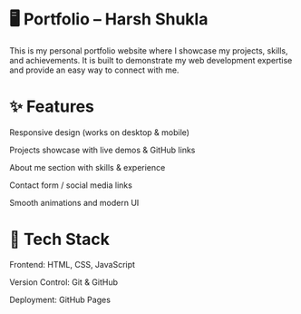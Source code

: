 # 🖥️ Portfolio – Harsh Shukla

This is my personal portfolio website where I showcase my projects, skills, and achievements.
It is built to demonstrate my web development expertise and provide an easy way to connect with me.

# ✨ Features

Responsive design (works on desktop & mobile)

Projects showcase with live demos & GitHub links

About me section with skills & experience

Contact form / social media links

Smooth animations and modern UI

# 🚀 Tech Stack

Frontend: HTML, CSS, JavaScript

Version Control: Git & GitHub

Deployment: GitHub Pages


